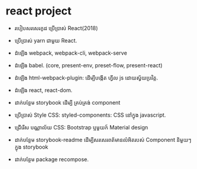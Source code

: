 # react project
- របៀបសរសេរកូដ ប្រើប្រាស់ React(2018)

- ប្រើប្រាស់ yarn ជាមួយ React.
- ដំឡើង webpack, webpack-cli, webpack-serve
- ដំឡើង babel. (core, present-env, preset-flow, present-react)
- ដំឡើង html-webpack-plugin: ដើម្បីបង្កើត ហ្វីល js ដោយស្វ័យប្រវិត្ដ.
- ដំឡើង react, react-dom.
- ដាក់បន្ថែម storybook ដើម្បី គ្រប់គ្រង់ component
- ប្រើប្រាស់ Style CSS: styled-components: CSS នៅក្នុង javascript.
- ជ្រើរើស បណ្ណាល័យ CSS: Bootstrap ឬមួយក៍ Material design
- ដាក់បន្ថែម storybook-readme ដើម្បីសរសេរពត័មានលំអិតរបស់ Component និមួយៗក្នុង storybook
- ដាក់បន្ថែម package recompose.
